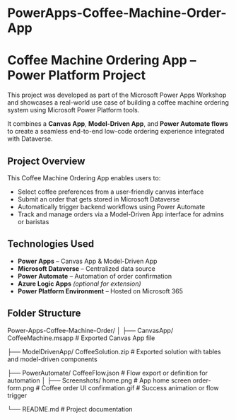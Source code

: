 # PowerApps-Coffee-Machine-Order-App
# Coffee Machine Ordering App – Power Platform Project

This project was developed as part of the Microsoft Power Apps Workshop and showcases a real-world use case of building a coffee machine ordering system using Microsoft Power Platform tools.

It combines a **Canvas App**, **Model-Driven App**, and **Power Automate flows** to create a seamless end-to-end low-code ordering experience integrated with Dataverse.

## Project Overview

This Coffee Machine Ordering App enables users to:

- Select coffee preferences from a user-friendly canvas interface
- Submit an order that gets stored in Microsoft Dataverse
- Automatically trigger backend workflows using Power Automate
- Track and manage orders via a Model-Driven App interface for admins or baristas


## Technologies Used

- **Power Apps** – Canvas App & Model-Driven App
- **Microsoft Dataverse** – Centralized data source
- **Power Automate** – Automation of order confirmation
- **Azure Logic Apps** *(optional for extension)*
- **Power Platform Environment** – Hosted on Microsoft 365

## Folder Structure

Power-Apps-Coffee-Machine-Order/
│
├── CanvasApp/
    CoffeeMachine.msapp               # Exported Canvas App file

├── ModelDrivenApp/
    CoffeeSolution.zip                # Exported solution with tables and model-driven components

├── PowerAutomate/
   CoffeeFlow.json                   # Flow export or definition for automation
│
├── Screenshots/
   home.png                          # App home screen
   order-form.png                    # Coffee order UI
   confirmation.gif                  # Success animation or flow trigger

└── README.md                             # Project documentation
